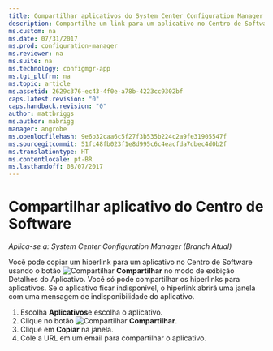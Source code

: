 ```yaml
---
title: Compartilhar aplicativos do System Center Configuration Manager | Microsoft Docs
description: Compartilhe um link para um aplicativo no Centro de Softwares no System Center Configuration Manager.
ms.custom: na
ms.date: 07/31/2017
ms.prod: configuration-manager
ms.reviewer: na
ms.suite: na
ms.technology: configmgr-app
ms.tgt_pltfrm: na
ms.topic: article
ms.assetid: 2629c376-ec43-4f0e-a78b-4223cc9302bf
caps.latest.revision: "0"
caps.handback.revision: "0"
author: mattbriggs
ms.author: mabrigg
manager: angrobe
ms.openlocfilehash: 9e6b32caa6c5f27f3b535b224c2a9fe31905547f
ms.sourcegitcommit: 51fc48fb023f1e8d995c6c4eacfda7dbec4d0b2f
ms.translationtype: HT
ms.contentlocale: pt-BR
ms.lasthandoff: 08/07/2017
---
```

# <a name="share-an-application-from-software-center"></a>Compartilhar aplicativo do Centro de Software

*Aplica-se a: System Center Configuration Manager (Branch Atual)* <!-- 1706 -->

Você pode copiar um hiperlink para um aplicativo no Centro de Software usando o botão ![Compartilhar](media/share15.png) **Compartilhar** no modo de exibição Detalhes do Aplicativo. Você só pode compartilhar os hiperlinks para aplicativos. Se o aplicativo ficar indisponível, o hiperlink abrirá uma janela com uma mensagem de indisponibilidade do aplicativo.

1. Escolha **Aplicativos**e escolha o aplicativo.
2. Clique no botão ![Compartilhar](media/share15.png) **Compartilhar**.
3. Clique em **Copiar** na janela.
4. Cole a URL em um email para compartilhar o aplicativo.